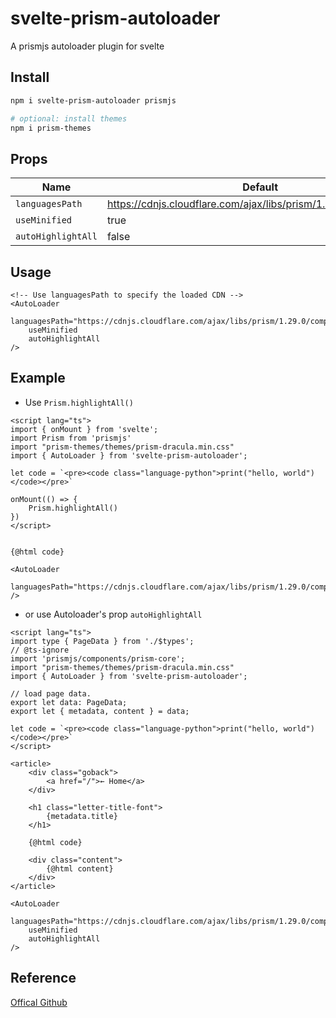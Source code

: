 # svelte-prism-autoloader

A prismjs autoloader plugin for svelte

## Install

```bash
npm i svelte-prism-autoloader prismjs

# optional: install themes
npm i prism-themes
```

## Props

| Name               | Default                                                         |
|--------------------|-----------------------------------------------------------------|
| `languagesPath`    | https://cdnjs.cloudflare.com/ajax/libs/prism/1.29.0/components/ |
| `useMinified`      | true                                                            |
| `autoHighlightAll` | false                                                           |


## Usage

```Svelte
<!-- Use languagesPath to specify the loaded CDN -->
<AutoLoader 
    languagesPath="https://cdnjs.cloudflare.com/ajax/libs/prism/1.29.0/components/" 
    useMinified
    autoHighlightAll
/>
```


## Example

- Use `Prism.highlightAll()`

```svelte
<script lang="ts">
import { onMount } from 'svelte';
import Prism from 'prismjs'
import "prism-themes/themes/prism-dracula.min.css"
import { AutoLoader } from 'svelte-prism-autoloader';

let code = `<pre><code class="language-python">print("hello, world")</code></pre>`

onMount(() => {
    Prism.highlightAll()
})
</script>


{@html code}

<AutoLoader 
    languagesPath="https://cdnjs.cloudflare.com/ajax/libs/prism/1.29.0/components/" 
/>
```

- or use Autoloader's prop `autoHighlightAll`

```svelte
<script lang="ts">
import type { PageData } from './$types';
// @ts-ignore
import 'prismjs/components/prism-core';
import "prism-themes/themes/prism-dracula.min.css"
import { AutoLoader } from 'svelte-prism-autoloader';

// load page data.
export let data: PageData;
export let { metadata, content } = data;

let code = `<pre><code class="language-python">print("hello, world")</code></pre>`
</script>

<article>
    <div class="goback">
        <a href="/">← Home</a>
    </div>

    <h1 class="letter-title-font">
        {metadata.title}
    </h1>

    {@html code}

    <div class="content">
        {@html content}
    </div>    
</article>

<AutoLoader 
    languagesPath="https://cdnjs.cloudflare.com/ajax/libs/prism/1.29.0/components/" 
    useMinified
    autoHighlightAll
/>

```

## Reference

[Offical Github](https://github.com/PrismJS/prism/blob/master/plugins/autoloader/prism-autoloader.js)
